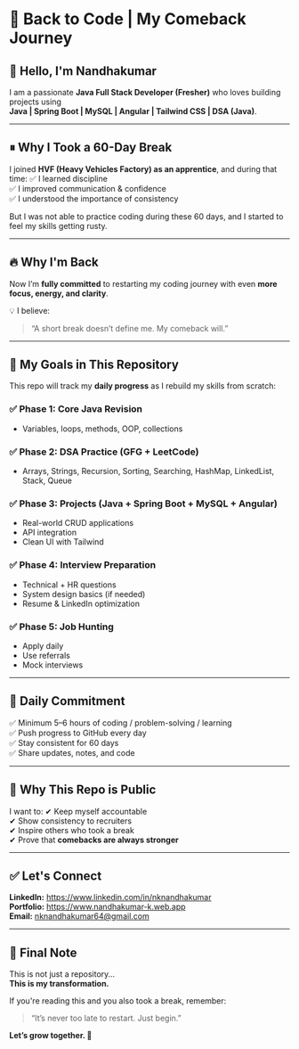 # 🚀 Back to Code | My Comeback Journey

## 👋 Hello, I'm Nandhakumar
I am a passionate **Java Full Stack Developer (Fresher)** who loves building projects using  
**Java | Spring Boot | MySQL | Angular | Tailwind CSS | DSA (Java)**.

---

## ⏸ Why I Took a 60-Day Break
I joined **HVF (Heavy Vehicles Factory) as an apprentice**, and during that time:
✅ I learned discipline  
✅ I improved communication & confidence  
✅ I understood the importance of consistency  

But I was not able to practice coding during these 60 days, and I started to feel my skills getting rusty.

---

## 🔥 Why I'm Back
Now I’m **fully committed** to restarting my coding journey with even **more focus, energy, and clarity**.

💡 I believe:  
> “A short break doesn’t define me. My comeback will.”

---

## 🎯 My Goals in This Repository
This repo will track my **daily progress** as I rebuild my skills from scratch:

### ✅ Phase 1: Core Java Revision  
- Variables, loops, methods, OOP, collections

### ✅ Phase 2: DSA Practice (GFG + LeetCode)  
- Arrays, Strings, Recursion, Sorting, Searching, HashMap, LinkedList, Stack, Queue

### ✅ Phase 3: Projects (Java + Spring Boot + MySQL + Angular)  
- Real-world CRUD applications
- API integration
- Clean UI with Tailwind

### ✅ Phase 4: Interview Preparation  
- Technical + HR questions
- System design basics (if needed)
- Resume & LinkedIn optimization

### ✅ Phase 5: Job Hunting  
- Apply daily
- Use referrals
- Mock interviews

---

## 📅 Daily Commitment
✅ Minimum 5–6 hours of coding / problem-solving / learning  
✅ Push progress to GitHub every day  
✅ Stay consistent for 60 days  
✅ Share updates, notes, and code

---

## 📌 Why This Repo is Public
I want to:
✔ Keep myself accountable  
✔ Show consistency to recruiters  
✔ Inspire others who took a break  
✔ Prove that **comebacks are always stronger**

---

## ✅ Let's Connect
**LinkedIn:** https://www.linkedin.com/in/nknandhakumar  
**Portfolio:** https://www.nandhakumar-k.web.app  
**Email:** nknandhakumar64@gmail.com

---

## 💪 Final Note
This is not just a repository…  
**This is my transformation.**

If you're reading this and you also took a break, remember:

> “It’s never too late to restart. Just begin.”

**Let’s grow together. 🚀**
